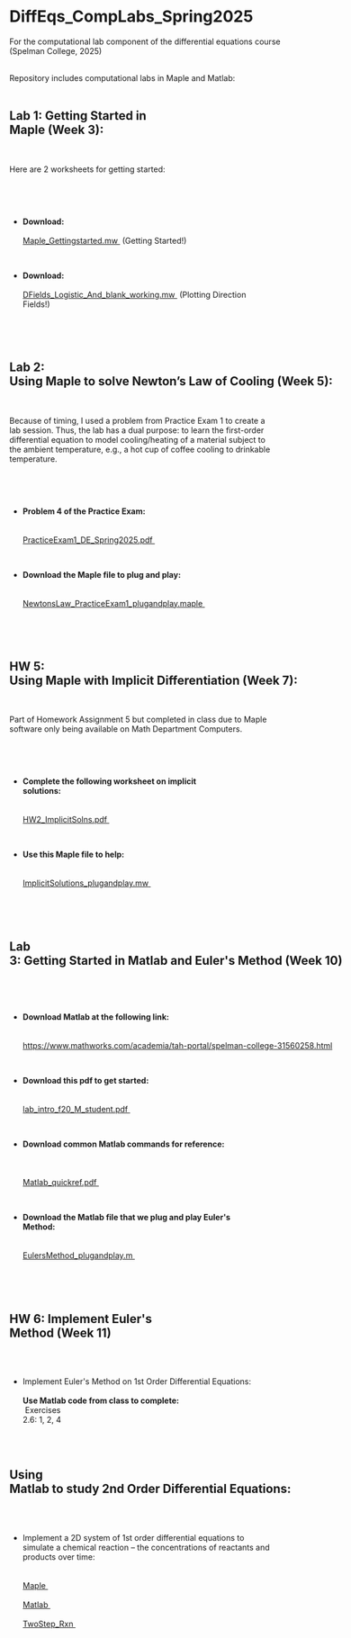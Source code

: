 # DiffEqs_CompLabs_Spring2025
For the computational lab component of the differential equations course (Spelman College, 2025)

<div style="white-space: pre">
Repository includes computational labs in Maple and Matlab:


## Lab 1: Getting Started in Maple (Week 3):

Here are 2 worksheets for getting started:
* **Download:** <a href="https://github.com/Jeremy-D-Harris/DiffEqs_CompLabs_Spring2025/blob/main/Maple_Lab1/Maple_Gettingstarted.mw" target="_blank" rel="noopener noreferrer">
	Maple_Gettingstarted.mw
</a> (Getting Started!) <br>

* **Download:**  <a href="https://github.com/Jeremy-D-Harris/DiffEqs_CompLabs_Spring2025/blob/main/Maple_Lab1/DFields_Logistic_And_blank_working.mw" target="_blank" rel="noopener noreferrer">
	DFields_Logistic_And_blank_working.mw
</a> (Plotting Direction Fields!)

## Lab 2: Using Maple to solve Newton’s Law of Cooling (Week 5): ##

Because of timing, I used a problem from Practice Exam 1 to create a lab session. Thus, the lab has a dual purpose: to learn the first-order differential equation to model cooling/heating of a material subject to the ambient temperature, e.g., a hot cup of coffee cooling to drinkable temperature.

* **Problem 4 of the Practice Exam:** <br>
	<a href="https://github.com/Jeremy-D-Harris/DiffEqs_CompLabs_Spring2025/blob/main/Maple_Lab2/PracticeExam1_DE_Spring2025.pdf" target="_blank" rel="noopener noreferrer">
	PracticeExam1_DE_Spring2025.pdf
	</a>

* **Download the Maple file to plug and play:** <br>
	<a href="https://github.com/Jeremy-D-Harris/DiffEqs_CompLabs_Spring2025/blob/main/Maple_Lab2/NewtonsLaw_PracticeExam1_plugandplay.maple" target="_blank" rel="noopener noreferrer">
	NewtonsLaw_PracticeExam1_plugandplay.maple
	</a>

## HW 5: Using Maple with Implicit Differentiation (Week 7):

Part of Homework Assignment 5 but completed in class due to Maple software only being available on Math Department Computers.

* **Complete the following worksheet on implicit solutions:** <br>
	<a href="https://github.com/Jeremy-D-Harris/DiffEqs_CompLabs_Spring2025/blob/main/Maple_HW5/HW2_ImplicitSolns.pdf" target="_blank" rel="noopener noreferrer">
	HW2_ImplicitSolns.pdf
	</a>


* **Use this Maple file to help:** <br>
	<a href="https://github.com/Jeremy-D-Harris/DiffEqs_CompLabs_Spring2025/blob/main/Maple_HW5/ImplicitSolutions_plugandplay.mw" target="_blank" rel="noopener noreferrer">
	ImplicitSolutions_plugandplay.mw
	</a>



## Lab 3: Getting Started in Matlab and Euler's Method (Week 10)

* **Download Matlab at the following link:** <br>
	<a href="https://www.mathworks.com/academia/tah-portal/spelman-college-31560258.html" target="_blank" rel="noopener noreferrer">
	https://www.mathworks.com/academia/tah-portal/spelman-college-31560258.html
	</a>



* **Download this pdf to get started:** <br>
	<a href="https://github.com/Jeremy-D-Harris/DiffEqs_CompLabs_Spring2025/blob/main/Matlab_Lab3/lab_intro_f20_M_student-6.pdf" target="_blank" rel="noopener noreferrer">
	lab_intro_f20_M_student.pdf
	</a>


* **Download common Matlab commands for reference:** <br>
	<a href="https://github.com/Jeremy-D-Harris/DiffEqs_CompLabs_Spring2025/blob/main/Matlab_Lab3/matlab_quickref.pdf" target="_blank" rel="noopener noreferrer">
	Matlab_quickref.pdf
	</a>



* **Download the Matlab file that we plug and play Euler's Method:** <br>
	<a href="https://github.com/Jeremy-D-Harris/DiffEqs_CompLabs_Spring2025/blob/main/Matlab_Lab3/EulersMethod_plugandplay.m" target="_blank" rel="noopener noreferrer">
	EulersMethod_plugandplay.m
	</a>



## HW 6: Implement Euler's Method (Week 11)

* Implement Euler's Method on 1st Order Differential Equations: <br>
**Use Matlab code from class to complete:** <br>
Exercises 2.6: 1, 2, 4


## Using Matlab to study 2nd Order Differential Equations:

* Implement a 2D system of 1st order differential equations to simulate a chemical reaction – the concentrations of reactants and products over time: <br>
	<a href="https://github.com/Jeremy-D-Harris/DiffEqs_CompLabs_Spring2025/tree/main/H_option/Maple" target="_blank" rel="noopener noreferrer">
	Maple
	</a>
	<a href="https://github.com/Jeremy-D-Harris/DiffEqs_CompLabs_Spring2025/tree/main/H_option/Matlab" target="_blank" rel="noopener noreferrer">
	Matlab
	</a>
	<a href="https://github.com/Jeremy-D-Harris/DiffEqs_CompLabs_Spring2025/tree/main/H_option/TwoStep_Rxn" target="_blank" rel="noopener noreferrer">
	TwoStep_Rxn
	</a>


</div>
